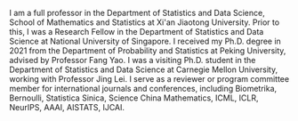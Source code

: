 I am a full professor in the Department of Statistics and Data Science, School of Mathematics and Statistics at Xi'an Jiaotong University. Prior to this, I was a Research Fellow in the Department of Statistics and Data Science at National University of Singapore. I received my Ph.D. degree in 2021 from the Department of Probability and Statistics at Peking University, advised by Professor Fang Yao. I was a visiting Ph.D. student in the Department of Statistics and Data Science at Carnegie Mellon University, working with Professor Jing Lei. I serve as a reviewer or program committee member for international journals and conferences, including Biometrika, Bernoulli, Statistica Sinica, Science China Mathematics, ICML, ICLR, NeurIPS, AAAI, AISTATS, IJCAI.
